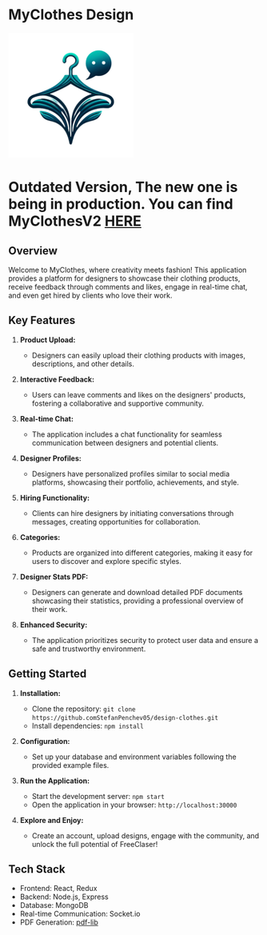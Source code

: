 # MyClothes Design

<img width=250 src="https://github.com/StefanPenchev05/MyClothesV2/blob/main/Logo%20for%20MyClothes-Transparent.png"/>

# Outdated Version, The new one is being in production. You can find MyClothesV2 [HERE](https://github.com/StefanPenchev05/MyClothesV2.git)

## Overview

Welcome to MyClothes, where creativity meets fashion! This application provides a platform for designers to showcase their clothing products, receive feedback through comments and likes, engage in real-time chat, and even get hired by clients who love their work.

## Key Features

1. **Product Upload:**
   - Designers can easily upload their clothing products with images, descriptions, and other details.

2. **Interactive Feedback:**
   - Users can leave comments and likes on the designers' products, fostering a collaborative and supportive community.

3. **Real-time Chat:**
   - The application includes a chat functionality for seamless communication between designers and potential clients.

4. **Designer Profiles:**
   - Designers have personalized profiles similar to social media platforms, showcasing their portfolio, achievements, and style.

5. **Hiring Functionality:**
   - Clients can hire designers by initiating conversations through messages, creating opportunities for collaboration.

6. **Categories:**
   - Products are organized into different categories, making it easy for users to discover and explore specific styles.

7. **Designer Stats PDF:**
   - Designers can generate and download detailed PDF documents showcasing their statistics, providing a professional overview of their work.

8. **Enhanced Security:**
   - The application prioritizes security to protect user data and ensure a safe and trustworthy environment.

## Getting Started

1. **Installation:**
   - Clone the repository: `git clone https://github.comStefanPenchev05/design-clothes.git`
   - Install dependencies: `npm install`

2. **Configuration:**
   - Set up your database and environment variables following the provided example files.

3. **Run the Application:**
   - Start the development server: `npm start`
   - Open the application in your browser: `http://localhost:30000`

4. **Explore and Enjoy:**
   - Create an account, upload designs, engage with the community, and unlock the full potential of FreeClaser!

## Tech Stack

- Frontend: React, Redux
- Backend: Node.js, Express
- Database: MongoDB
- Real-time Communication: Socket.io
- PDF Generation: [pdf-lib](https://github.com/Hopding/pdf-lib)
